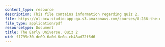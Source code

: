 ```yaml
---
content_type: resource
description: This file contains information regarding quiz 2.
file: https://ol-ocw-studio-app-qa.s3.amazonaws.com/courses/8-286-the-early-universe-fall-2013/f1795c30de096a0d6c0acb48ad72f6d6_MIT8_286F13_q2.pdf
file_type: application/pdf
resourcetype: Document
title: The Early Universe, Quiz 2
uid: f1795c30-de09-6a0d-6c0a-cb48ad72f6d6
---
```

